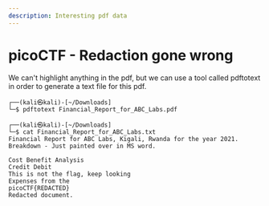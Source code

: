 ```yaml
---
description: Interesting pdf data
---
```


# picoCTF - Redaction gone wrong

We can't highlight anything in the pdf, but we can use a tool called pdftotext in order to generate a text file for this pdf.

```
┌──(kali㉿kali)-[~/Downloads]
└─$ pdftotext Financial_Report_for_ABC_Labs.pdf 

┌──(kali㉿kali)-[~/Downloads]
└─$ cat Financial_Report_for_ABC_Labs.txt       
Financial Report for ABC Labs, Kigali, Rwanda for the year 2021.
Breakdown - Just painted over in MS word.

Cost Benefit Analysis
Credit Debit
This is not the flag, keep looking
Expenses from the
picoCTF{REDACTED}
Redacted document.
```
